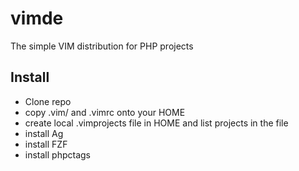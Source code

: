 # vimde
The simple VIM distribution for PHP projects

## Install

* Clone repo
* copy .vim/ and .vimrc onto your HOME
* create local .vimprojects file in HOME and list projects in the file
* install Ag
* install FZF
* install phpctags
